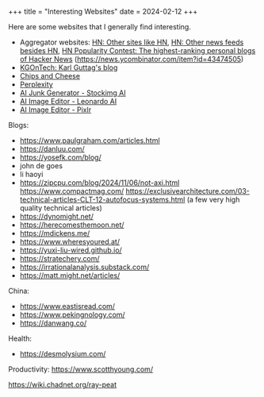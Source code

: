 +++
title = "Interesting Websites"
date = 2024-02-12
+++

Here are some websites that I generally find interesting.

- Aggregator websites: [HN: Other sites like HN](https://news.ycombinator.com/item?id=37611708), [HN: Other news feeds besides HN](https://news.ycombinator.com/item?id=36175315), [HN Popularity Contest: The highest-ranking personal blogs of Hacker News](https://refactoringenglish.com/tools/hn-popularity/?start=2024-01-01&end=2024-12-31&limit=100) (https://news.ycombinator.com/item?id=43474505)
- [KGOnTech: Karl Guttag's blog](https://kguttag.com/)
- [Chips and Cheese](https://chipsandcheese.com/)
- [Perplexity](https://www.perplexity.ai/discover)
- [AI Junk Generator - Stockimg AI](https://stockimg.ai/)
- [AI Image Editor - Leonardo AI](https://leonardo.ai/)
- [AI Image Editor - Pixlr](https://pixlr.com/)

Blogs:

- https://www.paulgraham.com/articles.html
- https://danluu.com/
- https://yosefk.com/blog/
- john de goes
- li haoyi
- https://zipcpu.com/blog/2024/11/06/not-axi.html
https://www.compactmag.com/
https://exclusivearchitecture.com/03-technical-articles-CLT-12-autofocus-systems.html (a few very high quality technical articles)
- https://dynomight.net/
- https://herecomesthemoon.net/
- https://mdickens.me/
- https://www.wheresyoured.at/
- https://yuxi-liu-wired.github.io/
- https://stratechery.com/
- https://irrationalanalysis.substack.com/
- https://matt.might.net/articles/

China:

- https://www.eastisread.com/
- https://www.pekingnology.com/
- https://danwang.co/

Health:
- https://desmolysium.com/

Productivity:
https://www.scotthyoung.com/

https://wiki.chadnet.org/ray-peat
